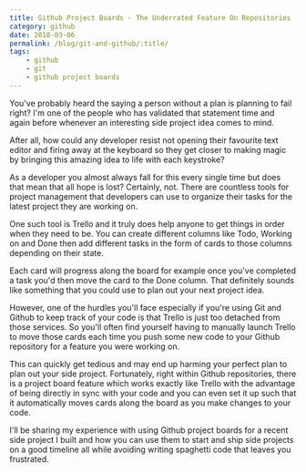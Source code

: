 ```yaml
--- 
title: Github Project Boards - The Underrated Feature On Repositories
category: github
date: 2018-03-06
permalink: /blog/git-and-github/:title/
tags: 
    - github
    - git
    - github project boards
---
```


You've probably heard the saying a person without a plan is planning to fail right? I'm one of the people who has validated that statement time and again before whenever an interesting side project idea comes to mind. 
<!--more-->

After all, how could any developer resist not opening their favourite text editor and firing away at the keyboard so they get closer to making magic by bringing this amazing idea to life with each keystroke?

As a developer you almost always fall for this every single time but does that mean that all hope is lost? Certainly, not. There are countless tools for project management that developers can use to organize their tasks for the latest project they are working on. 

One such tool is Trello and it truly does help anyone to get things in order when they need to be. You can create different columns like Todo, Working on and Done then add different tasks in the form of cards to those columns depending on their state. 

Each card will progress along the board for example once you've completed a task you'd then move the card to the Done column. That definitely sounds like something that you could use to plan out your next project idea. 

However, one of the hurdles you'll face especially if you're using Git and Github to keep track of your code is that Trello is just too detached from those services. So you'll often find yourself having to manually launch Trello to move those cards each time you push some new code to your Github repository for a feature you were working on.

This can quickly get tedious and may end up harming your perfect plan to plan out your side project. Fortunately, right within Github repositories, there is a project board feature which works exactly like Trello with the advantage of being directly in sync with your code and you can even set it up such that it automatically moves cards along the board as you make changes to your code. 
 
I'll be sharing my experience with using Github project boards for a recent side project I built and how you can use them to start and ship side projects on a good timeline all while avoiding writing spaghetti code that leaves you frustrated.  